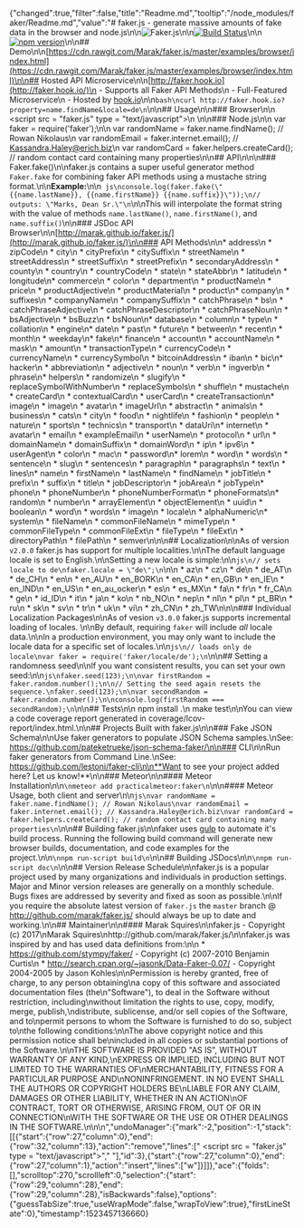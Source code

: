 {"changed":true,"filter":false,"title":"Readme.md","tooltip":"/node_modules/faker/Readme.md","value":"# faker.js - generate massive amounts of fake data in the browser and node.js\n\n![Faker.js](http://imgur.com/KiinQ.png)\n\n[![Build Status](https://travis-ci.org/Marak/faker.js.svg?branch=master)](https://travis-ci.org/Marak/faker.js)\n\n[![npm version](https://badge.fury.io/js/faker.svg)](http://badge.fury.io/js/faker)\n\n## Demo\n\n[https://cdn.rawgit.com/Marak/faker.js/master/examples/browser/index.html](https://cdn.rawgit.com/Marak/faker.js/master/examples/browser/index.html)\n\n## Hosted API Microservice\n\n[http://faker.hook.io](http://faker.hook.io/)\n - Supports all Faker API Methods\n - Full-Featured Microservice\n - Hosted by [hook.io](http://hook.io)\n\n```bash\ncurl http://faker.hook.io?property=name.findName&locale=de\n```\n\n## Usage\n\n### Browser\n\n    <script src = \"faker.js\" type = \"text/javascript\"></script>\n    <script>\n      var randomName = faker.name.findName(); // Caitlyn Kerluke\n      var randomEmail = faker.internet.email(); // Rusty@arne.info\n      var randomCard = faker.helpers.createCard(); // random contact card containing many properties\n    </script>\n\n### Node.js\n\n    var faker = require('faker');\n\n    var randomName = faker.name.findName(); // Rowan Nikolaus\n    var randomEmail = faker.internet.email(); // Kassandra.Haley@erich.biz\n    var randomCard = faker.helpers.createCard(); // random contact card containing many properties\n\n## API\n\n\n### Faker.fake()\n\nfaker.js contains a super useful generator method `Faker.fake` for combining faker API methods using a mustache string format.\n\n**Example:**\n\n``` js\nconsole.log(faker.fake(\"{{name.lastName}}, {{name.firstName}} {{name.suffix}}\"));\n// outputs: \"Marks, Dean Sr.\"\n```\n\nThis will interpolate the format string with the value of methods `name.lastName()`, `name.firstName()`, and `name.suffix()`\n\n### JSDoc API Browser\n\n[http://marak.github.io/faker.js/](http://marak.github.io/faker.js/)\n\n### API Methods\n\n* address\n  * zipCode\n  * city\n  * cityPrefix\n  * citySuffix\n  * streetName\n  * streetAddress\n  * streetSuffix\n  * streetPrefix\n  * secondaryAddress\n  * county\n  * country\n  * countryCode\n  * state\n  * stateAbbr\n  * latitude\n  * longitude\n* commerce\n  * color\n  * department\n  * productName\n  * price\n  * productAdjective\n  * productMaterial\n  * product\n* company\n  * suffixes\n  * companyName\n  * companySuffix\n  * catchPhrase\n  * bs\n  * catchPhraseAdjective\n  * catchPhraseDescriptor\n  * catchPhraseNoun\n  * bsAdjective\n  * bsBuzz\n  * bsNoun\n* database\n  * column\n  * type\n  * collation\n  * engine\n* date\n  * past\n  * future\n  * between\n  * recent\n  * month\n  * weekday\n* fake\n* finance\n  * account\n  * accountName\n  * mask\n  * amount\n  * transactionType\n  * currencyCode\n  * currencyName\n  * currencySymbol\n  * bitcoinAddress\n  * iban\n  * bic\n* hacker\n  * abbreviation\n  * adjective\n  * noun\n  * verb\n  * ingverb\n  * phrase\n* helpers\n  * randomize\n  * slugify\n  * replaceSymbolWithNumber\n  * replaceSymbols\n  * shuffle\n  * mustache\n  * createCard\n  * contextualCard\n  * userCard\n  * createTransaction\n* image\n  * image\n  * avatar\n  * imageUrl\n  * abstract\n  * animals\n  * business\n  * cats\n  * city\n  * food\n  * nightlife\n  * fashion\n  * people\n  * nature\n  * sports\n  * technics\n  * transport\n  * dataUri\n* internet\n  * avatar\n  * email\n  * exampleEmail\n  * userName\n  * protocol\n  * url\n  * domainName\n  * domainSuffix\n  * domainWord\n  * ip\n  * ipv6\n  * userAgent\n  * color\n  * mac\n  * password\n* lorem\n  * word\n  * words\n  * sentence\n  * slug\n  * sentences\n  * paragraph\n  * paragraphs\n  * text\n  * lines\n* name\n  * firstName\n  * lastName\n  * findName\n  * jobTitle\n  * prefix\n  * suffix\n  * title\n  * jobDescriptor\n  * jobArea\n  * jobType\n* phone\n  * phoneNumber\n  * phoneNumberFormat\n  * phoneFormats\n* random\n  * number\n  * arrayElement\n  * objectElement\n  * uuid\n  * boolean\n  * word\n  * words\n  * image\n  * locale\n  * alphaNumeric\n* system\n  * fileName\n  * commonFileName\n  * mimeType\n  * commonFileType\n  * commonFileExt\n  * fileType\n  * fileExt\n  * directoryPath\n  * filePath\n  * semver\n\n\n## Localization\n\nAs of version `v2.0.0` faker.js has support for multiple localities.\n\nThe default language locale is set to English.\n\nSetting a new locale is simple:\n\n```js\n// sets locale to de\nfaker.locale = \"de\";\n```\n\n * az\n * cz\n * de\n * de_AT\n * de_CH\n * en\n * en_AU\n * en_BORK\n * en_CA\n * en_GB\n * en_IE\n * en_IND\n * en_US\n * en_au_ocker\n * es\n * es_MX\n * fa\n * fr\n * fr_CA\n * ge\n * id_ID\n * it\n * ja\n * ko\n * nb_NO\n * nep\n * nl\n * pl\n * pt_BR\n * ru\n * sk\n * sv\n * tr\n * uk\n * vi\n * zh_CN\n * zh_TW\n\n\n### Individual Localization Packages\n\nAs of vesion `v3.0.0` faker.js supports incremental loading of locales. \n\nBy default, requiring `faker` will include *all* locale data.\n\nIn a production environment, you may only want to include the locale data for a specific set of locales.\n\n```js\n// loads only de locale\nvar faker = require('faker/locale/de');\n```\n\n## Setting a randomness seed\n\nIf you want consistent results, you can set your own seed:\n\n```js\nfaker.seed(123);\n\nvar firstRandom = faker.random.number();\n\n// Setting the seed again resets the sequence.\nfaker.seed(123);\n\nvar secondRandom = faker.random.number();\n\nconsole.log(firstRandom === secondRandom);\n```\n\n## Tests\n\n    npm install .\n    make test\n\nYou can view a code coverage report generated in coverage/lcov-report/index.html.\n\n## Projects Built with faker.js\n\n### Fake JSON Schema\n\nUse faker generators to populate JSON Schema samples.\nSee: https://github.com/pateketrueke/json-schema-faker/\n\n### CLI\n\nRun faker generators from Command Line.\nSee: https://github.com/lestoni/faker-cli\n\n**Want to see your project added here? Let us know!**\n\n### Meteor\n\n#### Meteor Installation\n\n```\nmeteor add practicalmeteor:faker\n```\n\n#### Meteor Usage, both client and server\n\n```js\nvar randomName = faker.name.findName(); // Rowan Nikolaus\nvar randomEmail = faker.internet.email(); // Kassandra.Haley@erich.biz\nvar randomCard = faker.helpers.createCard(); // random contact card containing many properties\n```\n\n## Building faker.js\n\nfaker uses [gulp](http://gulpjs.com/) to automate it's build process. Running the following build command will generate new browser builds, documentation, and code examples for the project.\n\n```\nnpm run-script build\n```\n\n## Building JSDocs\n\n```\nnpm run-script doc\n```\n\n## Version Release Schedule\n\nfaker.js is a popular project used by many organizations and individuals in production settings. Major and Minor version releases are generally on a monthly schedule. Bugs fixes are addressed by severity and fixed as soon as possible.\n\nIf you require the absolute latest version of `faker.js` the `master` branch @ http://github.com/marak/faker.js/ should always be up to date and working.\n\n## Maintainer\n\n#### Marak Squires\n\nfaker.js - Copyright (c) 2017\nMarak Squires\nhttp://github.com/marak/faker.js/\n\nfaker.js was inspired by and has used data definitions from:\n\n * https://github.com/stympy/faker/ - Copyright (c) 2007-2010 Benjamin Curtis\n * http://search.cpan.org/~jasonk/Data-Faker-0.07/ - Copyright 2004-2005 by Jason Kohles\n\nPermission is hereby granted, free of charge, to any person obtaining\na copy of this software and associated documentation files (the\n\"Software\"), to deal in the Software without restriction, including\nwithout limitation the rights to use, copy, modify, merge, publish,\ndistribute, sublicense, and/or sell copies of the Software, and to\npermit persons to whom the Software is furnished to do so, subject to\nthe following conditions:\n\nThe above copyright notice and this permission notice shall be\nincluded in all copies or substantial portions of the Software.\n\nTHE SOFTWARE IS PROVIDED \"AS IS\", WITHOUT WARRANTY OF ANY KIND,\nEXPRESS OR IMPLIED, INCLUDING BUT NOT LIMITED TO THE WARRANTIES OF\nMERCHANTABILITY, FITNESS FOR A PARTICULAR PURPOSE AND\nNONINFRINGEMENT. IN NO EVENT SHALL THE AUTHORS OR COPYRIGHT HOLDERS BE\nLIABLE FOR ANY CLAIM, DAMAGES OR OTHER LIABILITY, WHETHER IN AN ACTION\nOF CONTRACT, TORT OR OTHERWISE, ARISING FROM, OUT OF OR IN CONNECTION\nWITH THE SOFTWARE OR THE USE OR OTHER DEALINGS IN THE SOFTWARE.\n\n\n","undoManager":{"mark":-2,"position":-1,"stack":[[{"start":{"row":27,"column":0},"end":{"row":32,"column":13},"action":"remove","lines":["    <script src = \"faker.js\" type = \"text/javascript\"></script>","    <script>","      var randomName = faker.name.findName(); // Caitlyn Kerluke","      var randomEmail = faker.internet.email(); // Rusty@arne.info","      var randomCard = faker.helpers.createCard(); // random contact card containing many properties","    </script>"],"id":3},{"start":{"row":27,"column":0},"end":{"row":27,"column":1},"action":"insert","lines":["w"]}]]},"ace":{"folds":[],"scrolltop":270,"scrollleft":0,"selection":{"start":{"row":29,"column":28},"end":{"row":29,"column":28},"isBackwards":false},"options":{"guessTabSize":true,"useWrapMode":false,"wrapToView":true},"firstLineState":0},"timestamp":1523457136660}